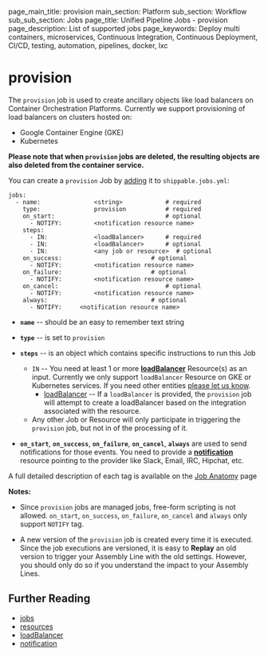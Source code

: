 page_main_title: provision
main_section: Platform
sub_section: Workflow
sub_sub_section: Jobs
page_title: Unified Pipeline Jobs - provision
page_description: List of supported jobs
page_keywords: Deploy multi containers, microservices, Continuous Integration, Continuous Deployment, CI/CD, testing, automation, pipelines, docker, lxc

# provision

The `provision` job is used to create ancillary objects like load balancers on Container Orchestration Platforms. Currently we support provisioning of load balancers on clusters hosted on:

- Google Container Engine (GKE)
- Kubernetes

**Please note that when `provision` jobs are deleted, the resulting objects are also deleted from the container service.**

You can create a `provision` Job by [adding](/platform/tutorial/workflow/crud-job#adding) it to `shippable.jobs.yml`:


```
jobs:
  - name: 				<string>			# required
    type: 				provision			# required
    on_start:								# optional
      - NOTIFY: 		<notification resource name>
    steps:
      - IN: 			<loadBalancer>		# required
      - IN: 			<loadBalancer>		# optional
      - IN: 			<any job or resource>  # optional
    on_success:							# optional
      - NOTIFY: 		<notification resource name>
    on_failure:							# optional
      - NOTIFY: 		<notification resource name>
    on_cancel:								# optional
      - NOTIFY: 		<notification resource name>
    always:								# optional
      - NOTIFY:		<notification resource name>
```

* **`name`** -- should be an easy to remember text string

* **`type`** -- is set to `provision`

* **`steps`** -- is an object which contains specific instructions to run this Job
    * `IN` -- You need at least 1 or more [**loadBalancer**](/platform/workflow/resource/loadBalancer/) Resource(s) as an input. Currently we only support `loadBalancer` Resource on GKE or Kubernetes services. If you need other entities [please let us know](https://www.github.com/Shippable/support/new).
        * [loadBalancer](/platform/workflow/resource/loadbalancer/) -- If a `loadBalancer` is provided, the `provision` job will attempt to create a loadBalancer based on the integration associated with the resource.
  * Any other Job or Resource will only participate in triggering the `provision` job, but not in of the processing of it.

* **`on_start`**, **`on_success`**, **`on_failure`**, **`on_cancel`**, **`always`** are used to send notifications for those events. You need to provide a [**notification**](/platform/workflow/resource/notification) resource pointing to the provider like Slack, Email, IRC, Hipchat, etc.

A full detailed description of each tag is available on the [Job Anatomy](/platform/tutorial/workflow/shippable-jobs-yml) page


**Notes:**

- Since `provision` jobs are managed jobs, free-form scripting is not allowed. `on_start`, `on_success`, `on_failure`, `on_cancel` and `always` only support `NOTIFY` tag.

- A new version of the `provision` job is created every time it is executed. Since the job executions are versioned, it is easy to **Replay** an old version to trigger your Assembly Line with the old settings. However, you should only do so if you understand the impact to your Assembly Lines.

## Further Reading
* [jobs](/platform/workflow/job/overview)
* [resources](/platform/workflow/resource/overview)
* [loadBalancer](/platform/workflow/resource/loadbalancer/)
* [notification](/platform/workflow/resource/notification/)
